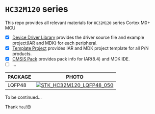 # `HC32M120` series
This repo provides all relevant materials for `HC32M120` series Cortex M0+ MCU

- [x] [Device Driver Library](https://github.com/hdscmcu/hc32m120/tree/master/DeviceDriverLibrary)
 provides the driver source file and example project(IAR and MDK) for each peripheral.
- [x] [Template Project](https://github.com/hdscmcu/hc32m120/tree/master/TemplateProject) provides IAR and MDK project template for all P/N products.
- [x] [CMSIS Pack](https://github.com/hdscmcu/hc32m120/tree/master/CMSISPack) provides pack info for IAR(8.4) and MDK IDE.
- [ ] ...

|PACKAGE|PHOTO|
|--|-|
|LQFP48|[![](https://gitee.com/hdscmcu/images/raw/master/HC32M120_STK_48_logo.png "STK_HC32M120_LQFP48_050")](https://github.com/hdscmcu/hc32m120/)


To be continued...

Thank `You`!:blush:
